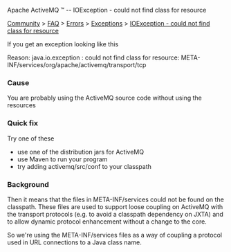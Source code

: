 Apache ActiveMQ ™ -- IOException - could not find class for resource 

[Community](community.md) > [FAQ](CommunityCommunity/Community/faq.md) > [Errors](Community/FAQCommunity/FAQ/Community/FAQ/errors.md) > [Exceptions](Community/FAQ/Errors/exceptions.md) > [IOException - could not find class for resource](ioexception-could-not-find-class-for-reDevelopers/source.md)


If you get an exception looking like this

Reason:  java.io.exception : could not find class for resource: META-INF/services/org/apache/activemq/transport/tcp

### Cause

You are probably using the ActiveMQ source code without using the resources

### Quick fix

Try one of these

*   use one of the distribution jars for ActiveMQ
*   use Maven to run your program
*   try adding activemq/src/conf to your classpath

### Background

Then it means that the files in META-INF/services could not be found on the classpath. These files are used to support loose coupling on ActiveMQ with the transport protocols (e.g. to avoid a classpath dependency on JXTA) and to allow dynamic protocol enhancement without a change to the core.

So we're using the META-INF/services files as a way of coupling a protocol used in URL connections to a Java class name.

